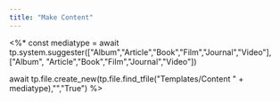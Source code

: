 ```yaml
---
title: "Make Content"
---
```

<%* 
const mediatype = await tp.system.suggester(["Album","Article","Book","Film","Journal","Video"], ["Album", "Article","Book","Film","Journal","Video"])

await tp.file.create_new(tp.file.find_tfile("Templates/Content " + mediatype),"","True")
%>